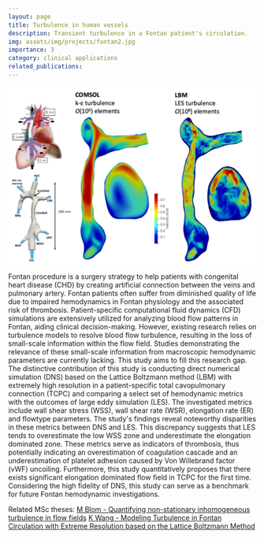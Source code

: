 ```yaml
---
layout: page
title: Turbulence in human vessels
description: Transient turbulence in a Fontan patient's circulation.
img: assets/img/projects/fontan2.jpg
importance: 3
category: clinical applications
related_publications: 
---
```


![Flow in Fontan circulation.](/assets/img/projects/fontan2.jpg)

Fontan procedure is a surgery strategy to help patients with congenital heart disease (CHD) by creating artificial connection between the veins and pulmonary artery. Fontan patients often suffer from diminished quality of life due to impaired hemodynamics in Fontan physiology and the associated risk of thrombosis. Patient-specific computational fluid dynamics (CFD) simulations are extensively utilized for analyzing blood flow patterns in Fontan, aiding clinical decision-making. However, existing research relies on turbulence models to resolve blood flow turbulence, resulting in the loss of small-scale information within the flow field. Studies demonstrating the relevance of these small-scale information from macroscopic hemodynamic parameters are currently lacking. This study aims to fill this research gap. The distinctive contribution of this study is conducting direct numerical simulation (DNS) based on the Lattice Boltzmann method (LBM) with extremely high resolution in a patient-specific total cavopulmonary connection (TCPC) and comparing a select set of hemodynamic metrics with the outcomes of large eddy simulation (LES). The investigated metrics include wall shear stress (WSS), wall shear rate (WSR), elongation rate (ER) and flowtype parameters. The study's findings reveal noteworthy disparities in these metrics between DNS and LES. This discrepancy suggests that LES tends to overestimate the low WSS zone and underestimate the elongation dominated zone. These metrics serve as indicators of thrombosis, thus potentially indicating an overestimation of coagulation cascade and an underestimation of platelet adhesion caused by Von Willebrand factor (vWF) uncoiling. Furthermore, this study quantitatively proposes that there exists significant elongation dominated flow field in TCPC for the first time. Considering the high fidelity of DNS, this study can serve as a benchmark for future Fontan hemodynamic investigations. 

Related MSc theses:
[M Blom - Quantifying non-stationary inhomogeneous turbulence in flow fields](https://scripties.uba.uva.nl/search?id=record_54066)
[K Wang - Modeling Turbulence in Fontan Circulation with Extreme Resolution based on the Lattice Boltzmann Method](https://scripties.uba.uva.nl/search?id=record_54025)
